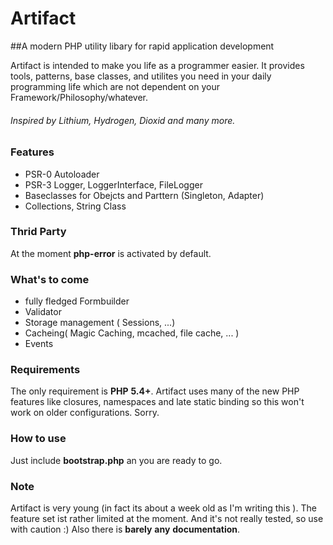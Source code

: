 # Artifact
##A modern PHP utility libary for rapid application development

Artifact is intended to make you life as a programmer easier. 
It provides tools, patterns, base classes, and utilites you need in your daily programming life
which are not dependent on your Framework/Philosophy/whatever.

###### Inspired by Lithium, Hydrogen, Dioxid and many more. 

### Features
+ PSR-0 Autoloader 
+ PSR-3 Logger, LoggerInterface, FileLogger
+ Baseclasses for Obejcts and Parttern (Singleton, Adapter)
+ Collections, String Class

### Thrid Party
At the moment __php-error__ is activated by default. 

### What's to come
+ fully fledged Formbuilder
+ Validator
+ Storage management ( Sessions, ...)
+ Cacheing( Magic Caching, mcached, file cache, ... )
+ Events

### Requirements
The only requirement is __PHP__ __5.4+__. Artifact uses many of the new PHP features like closures, namespaces and late static binding so this won't work on older configurations. Sorry.

### How to use
Just include __bootstrap.php__ an you are ready to go.

### Note
Artifact is very young (in fact its about a week old as I'm writing this ). The feature set ist rather limited at the moment. And it's not really tested, so use with caution :) Also there is __barely__ __any__ __documentation__.